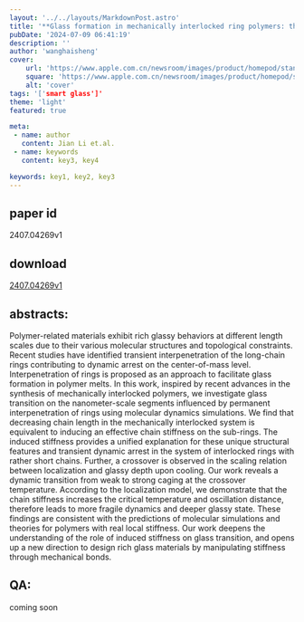 ```yaml
---
layout: '../../layouts/MarkdownPost.astro'
title: '**Glass formation in mechanically interlocked ring polymers: the role of induced chain stiffness**'
pubDate: '2024-07-09 06:41:19'
description: ''
author: 'wanghaisheng'
cover:
    url: 'https://www.apple.com.cn/newsroom/images/product/homepod/standard/Apple-HomePod-hero-230118_big.jpg.large_2x.jpg'
    square: 'https://www.apple.com.cn/newsroom/images/product/homepod/standard/Apple-HomePod-hero-230118_big.jpg.large_2x.jpg'
    alt: 'cover'
tags: '['smart glass']' 
theme: 'light'
featured: true

meta:
 - name: author
   content: Jian Li et.al.
 - name: keywords
   content: key3, key4

keywords: key1, key2, key3
---
```


## paper id
2407.04269v1
## download
[2407.04269v1](http://arxiv.org/abs/2407.04269v1)
## abstracts:
Polymer-related materials exhibit rich glassy behaviors at different length scales due to their various molecular structures and topological constraints. Recent studies have identified transient interpenetration of the long-chain rings contributing to dynamic arrest on the center-of-mass level. Interpenetration of rings is proposed as an approach to facilitate glass formation in polymer melts. In this work, inspired by recent advances in the synthesis of mechanically interlocked polymers, we investigate glass transition on the nanometer-scale segments influenced by permanent interpenetration of rings using molecular dynamics simulations. We find that decreasing chain length in the mechanically interlocked system is equivalent to inducing an effective chain stiffness on the sub-rings. The induced stiffness provides a unified explanation for these unique structural features and transient dynamic arrest in the system of interlocked rings with rather short chains. Further, a crossover is observed in the scaling relation between localization and glassy depth upon cooling. Our work reveals a dynamic transition from weak to strong caging at the crossover temperature. According to the localization model, we demonstrate that the chain stiffness increases the critical temperature and oscillation distance, therefore leads to more fragile dynamics and deeper glassy state. These findings are consistent with the predictions of molecular simulations and theories for polymers with real local stiffness. Our work deepens the understanding of the role of induced stiffness on glass transition, and opens up a new direction to design rich glass materials by manipulating stiffness through mechanical bonds.
## QA:
coming soon
